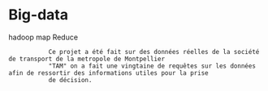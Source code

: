 # Big-data
hadoop map Reduce

               Ce projet a été fait sur des données réelles de la société de transport de la metropole de Montpellier
               "TAM" on a fait une vingtaine de requêtes sur les données afin de ressortir des informations utiles pour la prise 
               de décision.
